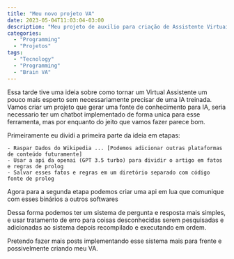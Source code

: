 ```yaml
---
title: "Meu novo projeto VA"
date: 2023-05-04T11:03:04-03:00
description: "Meu projeto de auxilio para criação de Assistente Virtuais"
categories:
  - "Programming"
  - "Projetos"
tags:
  - "Tecnology"
  - "Programming"
  - "Brain VA"
---
```


Essa tarde tive uma ideia sobre como tornar um Virtual Assistente um pouco mais esperto sem necessariamente precisar de uma IA treinada.
Vamos criar um projeto que gerar uma fonte de conhecimento para IA, seria necessario ter um chatbot implementado de forma unica para esse ferramenta, mas por enquanto do jeito que vamos fazer parece bom.

Primeiramente eu dividi a primeira parte da ideia em etapas:

    - Raspar Dados do Wikipedia ... [Podemos adicionar outras plataformas de conteúdo futuramente]
    - Usar a api da openai (GPT 3.5 turbo) para dividir o artigo em fatos e regras de prolog
    - Salvar esses fatos e regras em um diretório separado com código fonte de prolog

Agora para a segunda etapa podemos criar uma api em lua que comunique com esses binários a outros softwares

Dessa forma podemos ter um sistema de pergunta e resposta mais simples, e usar tratamento de erro para coisas desconhecidas serem pesquisadas e adicionadas ao sistema depois recompilado e executando em ordem.

Pretendo fazer mais posts implementando esse sistema mais para frente e possivelmente criando meu VA.
